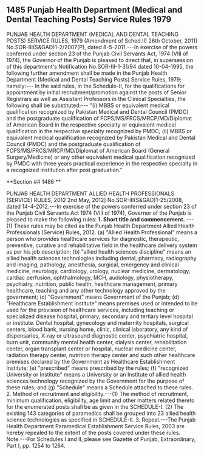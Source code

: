 ## 1485 Punjab Health Department (Medical and Dental Teaching Posts) Service Rules 1979
 
PUNJAB HEALTH DEPARTMENT (MEDICAL AND DENTAL TEACHING POSTS) SERVICE RULES, 1979
(Amendment of Sched.II)
26th October, 2011]
No.SOR-III(S&GAD)1-2/2007(P), dated 8-5-2011.---In exercise of the powers conferred under section 23 of the Punjab Civil Servants Act, 1974 (VIII of 1974), the Governor of the Punjab is pleased to direct that, in supersession of this department's Notification No.SOR-III-1-31/94 dated 10-04-1995, the following further amendment shall be made in the Punjab Health Department (Medical and Dental Teaching Posts) Service Rules, 1979; namely:---
In the said rules, in the Schedule-II, for the qualifications for appointment by initial recruitment/promotion against the posts of Senior Registrars as well as Assistant Professors in the Clinical Specialties, the following shall be substituted:---
"(i) MBBS or equivalent medical qualification recognized by Pakistan Medical and Dental Council (PMDC) and the postgraduate qualification of FCPS/MS/FRCS/MRCP/MD/Diplomat of American Board in the respective specialty or equivalent medical qualification in the respective specialty recognized by PMDC;
(ii) MBBS or equivalent medical qualification recognized by Pakistan Medical and Dental Council (PMDC) and the postgraduate qualification of FCPS/MS/FRCS/MRCP/MD/Diplomat of American Board (General Surgery/Medicine) or any other equivalent medical qualification recognized by PMDC with three years practical experience in the respective specialty in a recognized institution after post graduation."

**Section ## 1486 **

 
PUNJAB HEALTH DEPARTMENT ALLIED HEALTH PROFESSIONALS (SERVICE) RULES, 2012
2nd May, 2012]
No.SOR-III(S&GAD)1-25/2008, dated 14-4-2012.---In exercise of the powers conferred under section 23 of the Punjab Civil Servants Act 1974 (VIII of 1974), Governor of the Punjab is pleased to make the following rules:
**1. Short title and commencement.**
---(1) These rules may be cited as the Punjab Health Department Allied Health Professionals (Service) Rules, 2012.
   (a) "Allied Health Professional" means a person who provides healthcare services for diagnostic, therapeutic, preventive, curative and rehabilitative field in the healthcare delivery system as per his job description;
   (b) "allied health sciences discipline" means an allied health sciences technologies including dental, pharmacy, radiography and imaging, pathology, anesthesia, surgical, emergency and clinical medicine, neurology, cardiology, urology, nuclear medicine, dermatology, cardiac perfusion, ophthalmology, MCH, audiology, physiotherapy, psychiatry, nutrition, public health, healthcare management, primary healthcare, teaching and any other technology approved by the government;
   (c) "Government" means Government of the Punjab;
   (d) "Healthcare Establishment Institute" means premises used or intended to be used for the provision of healthcare services, including teaching or specialized disease hospital, primary, secondary and tertiary level hospital or institute. Dental hospital, gynecology and maternity hospitals, surgical centers, blood bank, nursing home, clinic, clinical laboratory, any kind of dispensaries, X-ray or ultrasound diagnostic center, psychiatric hospital, burn unit, community mental health center, dialysis center, rehabilitation center, organ transplant center or hospital, nuclear medicine center, radiation therapy center, nutrition therapy center and such other healthcare premises declared by the Government as Healthcare Establishment Institute;
   (e) "prescribed" means prescribed by the rules;
   (f) "recognized University or Institute" means a University or an Institute of allied health sciences technology recognized by the Government for the purpose of these rules; and
   (g) "Schedule" means a Schedule attached to these rules.
2. Method of recruitment and eligibility.---(1) The method of recruitment, minimum qualification, eligibility, age limit and other matters related thereto for the enumerated posts shall be as given in the SCHEDULE-I.
   (2) The existing 143 categories of paramedics shall be grouped into 23 allied health science technologies as specified in SCHEDULE-II.
3. Repeal.---The Punjab Health Department Paramedical Establishment Service Rules, 2003 are hereby repealed to the extent of the posts covered under these rules.
   Note.---For Schedules I and II, please see Gazette of Punjab, Extraordinary, Part I, pp. 1254 to 1264.

